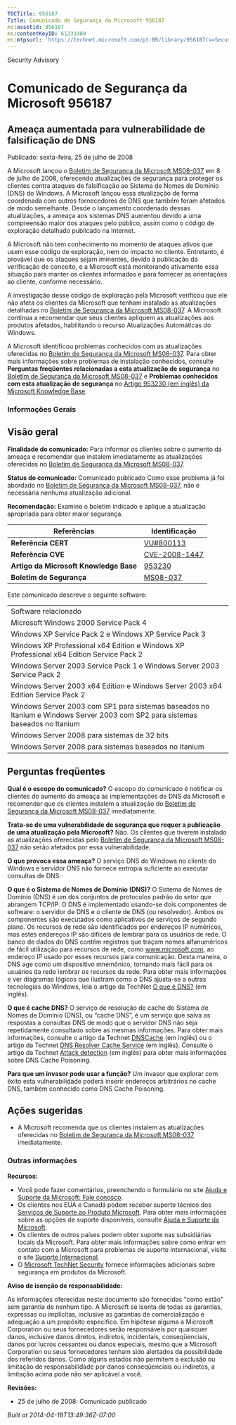 ```yaml
---
TOCTitle: 956187
Title: Comunicado de Segurança da Microsoft 956187
ms:assetid: 956187
ms:contentKeyID: 61233480
ms:mtpsurl: 'https://technet.microsoft.com/pt-BR/library/956187(v=Security.10)'
---
```


Security Advisory

Comunicado de Segurança da Microsoft 956187
===========================================

Ameaça aumentada para vulnerabilidade de falsificação de DNS
------------------------------------------------------------

Publicado: sexta-feira, 25 de julho de 2008

A Microsoft lançou o [Boletim de Segurança da Microsoft MS08-037](http://go.microsoft.com/fwlink/?linkid=119620) em 8 de julho de 2008, oferecendo atualizações de segurança para proteger os clientes contra ataques de falsificação ao Sistema de Nomes de Domínio (DNS) do Windows. A Microsoft lançou essa atualização de forma coordenada com outros fornecedores de DNS que também foram afetados de modo semelhante. Desde o lançamento coordenado dessas atualizações, a ameaça aos sistemas DNS aumentou devido a uma compreensão maior dos ataques pelo público, assim como o código de exploração detalhado publicado na Internet.

A Microsoft não tem conhecimento no momento de ataques ativos que usem esse código de exploração, nem do impacto no cliente. Entretanto, é provável que os ataques sejam iminentes, devido à publicação da verificação de conceito, e a Microsoft está monitorando ativamente essa situação para manter os clientes informados e para fornecer as orientações ao cliente, conforme necessário.

A investigação desse código de exploração pela Microsoft verificou que ele não afeta os clientes da Microsoft que tenham instalado as atualizações detalhadas no [Boletim de Segurança da Microsoft MS08-037](http://go.microsoft.com/fwlink/?linkid=119620). A Microsoft continua a recomendar que seus clientes apliquem as atualizações aos produtos afetados, habilitando o recurso Atualizações Automáticas do Windows.

A Microsoft identificou problemas conhecidos com as atualizações oferecidas no [Boletim de Segurança da Microsoft MS08-037](http://go.microsoft.com/fwlink/?linkid=119620). Para obter mais informações sobre problemas de instalação conhecidos, consulte **Perguntas freqüentes relacionadas a esta atualização de segurança** no [Boletim de Segurança da Microsoft MS08-037](http://go.microsoft.com/fwlink/?linkid=119620) e **Problemas conhecidos com esta atualização de segurança** no [Artigo 953230 (em inglês) da Microsoft Knowledge Base](http://support.microsoft.com/kb/953230).

### Informações Gerais

Visão geral
-----------

<span></span>
**Finalidade do comunicado:** Para informar os clientes sobre o aumento da ameaça e recomendar que instalem imediatamente as atualizações oferecidas no [Boletim de Segurança da Microsoft MS08-037](http://go.microsoft.com/fwlink/?linkid=119620).

**Status do comunicado:** Comunicado publicado Como esse problema já foi abordado no [Boletim de Segurança da Microsoft MS08-037](http://go.microsoft.com/fwlink/?linkid=119620), não é necessária nenhuma atualização adicional.

**Recomendação:** Examine o boletim indicado e aplique a atualização apropriada para obter maior segurança.

| Referências                            | Identificação                                                                    |
|----------------------------------------|----------------------------------------------------------------------------------|
| **Referência CERT**                    | [VU\#800113](http://www.kb.cert.org/vuls/id/800113)                              |
| **Referência CVE**                     | [CVE-2008-1447](http://www.cve.mitre.org/cgi-bin/cvename.cgi?name=cve-2008-1447) |
| **Artigo da Microsoft Knowledge Base** | [953230](http://support.microsoft.com/kb/953230)                                 |
| **Boletim de Segurança**               | [MS08-037](http://go.microsoft.com/fwlink/?linkid=119620)                        |

Este comunicado descreve o seguinte software:

|                                                                                                                               |
|-------------------------------------------------------------------------------------------------------------------------------|
| Software relacionado                                                                                                          |
| Microsoft Windows 2000 Service Pack 4                                                                                         |
| Windows XP Service Pack 2 e Windows XP Service Pack 3                                                                         |
| Windows XP Professional x64 Edition e Windows XP Professional x64 Edition Service Pack 2                                      |
| Windows Server 2003 Service Pack 1 e Windows Server 2003 Service Pack 2                                                       |
| Windows Server 2003 x64 Edition e Windows Server 2003 x64 Edition Service Pack 2                                              |
| Windows Server 2003 com SP1 para sistemas baseados no Itanium e Windows Server 2003 com SP2 para sistemas baseados no Itanium |
| Windows Server 2008 para sistemas de 32 bits                                                                                  |
| Windows Server 2008 para sistemas baseados no Itanium                                                                         |

Perguntas freqüentes
--------------------

<span></span>
**Qual é o escopo do comunicado?**
O escopo do comunicado é notificar os clientes do aumento da ameaça às implementações de DNS da Microsoft e recomendar que os clientes instalem a atualização do [Boletim de Segurança da Microsoft MS08-037](http://go.microsoft.com/fwlink/?linkid=119620) imediatamente.

**Trata-se de uma vulnerabilidade de segurança que requer a publicação de uma atualização pela Microsoft?**
Não. Os clientes que tiverem instalado as atualizações oferecidas pelo [Boletim de Segurança da Microsoft MS08-037](http://go.microsoft.com/fwlink/?linkid=119620) não serão afetados por essa vulnerabilidade.

**O que provoca essa ameaça?**
O serviço DNS do Windows no cliente do Windows e servidor DNS não fornece entropia suficiente ao executar consultas de DNS.

**O que é o Sistema de Nomes de Domínio (DNS)?**
O Sistema de Nomes de Domínio (DNS) é um dos conjuntos de protocolos padrão do setor que abrangem TCP/IP. O DNS é implementado usando-se dois componentes de software: o servidor de DNS e o cliente de DNS (ou resolvedor). Ambos os componentes são executados como aplicativos de serviços de segundo plano. Os recursos de rede são identificados por endereços IP numéricos, mas estes endereços IP são difíceis de lembrar para os usuários de rede. O banco de dados do DNS contém registros que traçam nomes alfanuméricos de fácil utilização para recursos de rede, como www.microsoft.com, ao endereço IP usado por esses recursos para comunicação. Desta maneira, o DNS age como um dispositivo mnemônico, tornando mais fácil para os usuários da rede lembrar os recursos da rede. Para obter mais informações e ver diagramas lógicos que ilustram como o DNS ajusta-se a outras tecnologias do Windows, leia o artigo da TechNet [O que é DNS?](http://technet2.microsoft.com/windowsserver/en/library/ff937311-03ce-4d04-b72c-b39c4d51cb361033.mspx) (em inglês).

**O que é cache DNS?**
O serviço de resolução de cache do Sistema de Nomes de Domínio (DNS), ou “cache DNS”, é um serviço que salva as respostas a consultas DNS de modo que o servidor DNS não seja repetidamente consultado sobre as mesmas informações. Para obter mais informações, consulte o artigo da Technet [DNSCache](http://www.microsoft.com/technet/prodtechnol/windows2000serv/reskit/regentry/30643.mspx?mfr=true) (em inglês) ou o artigo da Technet [DNS Resolver Cache Service](http://www.microsoft.com/technet/prodtechnol/windows2000serv/reskit/cnet/cnbc_imp_qxht.mspx?mfr=true) (em inglês). Consulte o artigo da Technet [Attack detection](http://www.microsoft.com/technet/isa/2004/help/fw_alertattack.mspx?mfr=true) (em inglês) para obter mais informações sobre DNS Cache Poisoning.

**Para que um invasor pode usar a função?**
Um invasor que explorar com êxito esta vulnerabilidade poderá inserir endereços arbitrários no cache DNS, também conhecido como DNS Cache Poisoning.

Ações sugeridas
---------------

<span></span>
-   A Microsoft recomenda que os clientes instalem as atualizações oferecidas no [Boletim de Segurança da Microsoft MS08-037](http://go.microsoft.com/fwlink/?linkid=119620) imediatamente.

### Outras informações

**Recursos:**

-   Você pode fazer comentários, preenchendo o formulário no site [Ajuda e Suporte da Microsoft: Fale conosco](https://support.microsoft.com/common/survey.aspx?scid=sw;en;1257&amp;showpage=1&amp;ws=technet&amp;sd=tech).
-   Os clientes nos EUA e Canadá podem receber suporte técnico dos [Serviços de Suporte ao Produto Microsoft](http://go.microsoft.com/fwlink/?linkid=21131). Para obter mais informações sobre as opções de suporte disponíveis, consulte [Ajuda e Suporte da Microsoft](http://support.microsoft.com/?ln=pt-br).
-   Os clientes de outros países podem obter suporte nas subsidiárias locais da Microsoft. Para obter mais informações sobre como entrar em contato com a Microsoft para problemas de suporte internacional, visite o site [Suporte Internacional](http://go.microsoft.com/fwlink/?linkid=21155).
-   O [Microsoft TechNet Security](http://go.microsoft.com/fwlink/?linkid=21132) fornece informações adicionais sobre segurança em produtos da Microsoft.

**Aviso de isenção de responsabilidade:**

As informações oferecidas neste documento são fornecidas "como estão" sem garantia de nenhum tipo. A Microsoft se isenta de todas as garantias, expressas ou implícitas, inclusive as garantias de comercialização e adequação a um propósito específico. Em hipótese alguma a Microsoft Corporation ou seus fornecedores serão responsáveis por quaisquer danos, inclusive danos diretos, indiretos, incidentais, conseqüenciais, danos por lucros cessantes ou danos especiais, mesmo que a Microsoft Corporation ou seus fornecedores tenham sido alertados da possibilidade dos referidos danos. Como alguns estados não permitem a exclusão ou limitação de responsabilidade por danos conseqüenciais ou indiretos, a limitação acima pode não ser aplicável a você.

**Revisões:**

-   25 de julho de 2008: Comunicado publicado

*Built at 2014-04-18T13:49:36Z-07:00*
